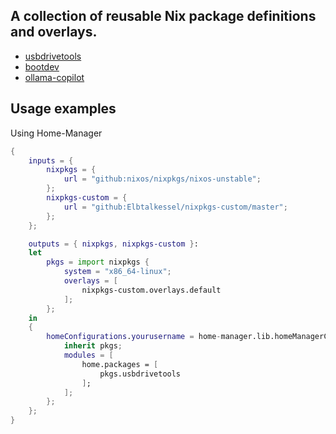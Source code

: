 ## A collection of reusable Nix package definitions and overlays.

- [usbdrivetools](https://github.com/satk0/usbdrivetools)
- [bootdev](https://github.com/bootdotdev/bootdev)
- [ollama-copilot](https://github.com/bernardo-bruning/ollama-copilot)

## Usage examples

Using Home-Manager

```nix
{
    inputs = {
        nixpkgs = {
            url = "github:nixos/nixpkgs/nixos-unstable";
        };
        nixpkgs-custom = {
            url = "github:Elbtalkessel/nixpkgs-custom/master";
        };
    };

    outputs = { nixpkgs, nixpkgs-custom }:
    let
        pkgs = import nixpkgs {
            system = "x86_64-linux";
            overlays = [
                nixpkgs-custom.overlays.default
            ];
        };
    in
    {
        homeConfigurations.yourusername = home-manager.lib.homeManagerConfiguration {
            inherit pkgs;
            modules = [
                home.packages = [
                    pkgs.usbdrivetools
                ];
            ];
        };
    };
}
```
